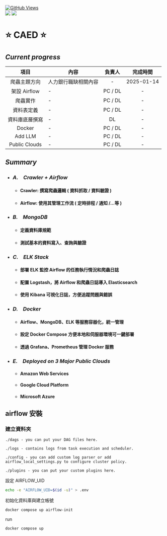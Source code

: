 <a href='https://github.com/dl-jack-123/CAED'><img alt='GitHub Views' src='https://views.whatilearened.today/views/github/dl-jack-123/CAED.svg'> <br> 
[![](https://img.shields.io/badge/Project-Apache_Airflow-blue.svg?style=plastic)](https://github.com/dl-jack-123/CAED) 
[![](https://img.shields.io/badge/Language-Python_3.12.0-blue.svg?style=plastic)](https://www.python.org/) <br>


# ⭐ CAED ⭐

## *Current progress*
| 項目 | 內容 | 負責人 | 完成時間 |
| :--: | -- | :--: |:--:|
| 爬蟲主題方向 | 人力銀行職缺相關內容 | - | 2025-01-14 |
| 架設 Airflow | - | PC / DL | - |
| 爬蟲實作 | - | PC / DL | - |
| 資料表定義 | - | PC / DL | - |
| 資料庫底層撰寫 | - | DL | - |
| Docker | - | PC / DL | - |
| Add LLM | - | PC / DL | - |
| Public Clouds | - | PC / DL | - |

## *Summary*
- ### *A.　Crawler + Airflow*
  - #### Crawler: 撰寫爬蟲邏輯 ( 資料抓取 / 資料驗證 )
  - #### Airflow: 使用其管理工作流 ( 定時排程 / 通知 /...等 )
- ### *B.　MongoDB*
  - #### 定義資料庫規範
  - #### 測試基本的資料寫入、查詢與驗證
- ### *C.　ELK Stack*
  - #### 部署 ELK 監控 Airflow 的任務執行情況和爬蟲日誌
  - #### 配置 Logstash，將 Airflow 和爬蟲日誌導入 Elasticsearch
  - #### 使用 Kibana 可視化日誌，方便追蹤問題與錯誤
- ### *D.　Docker*
  - #### Airflow、MongoDB、ELK 等服務容器化，統一管理
  - #### 設定 Docker Compose 方便本地和伺服器環境可一鍵部署
  - #### 透過 Grafana、Prometheus 管理 Docker 服務
- ### *E.　Deployed on 3 Major Public Clouds*
  - #### Amazon Web Services
  - #### Google Cloud Platform
  - #### Microsoft Azure


## airflow 安裝

### 建立資料夾
```text
./dags - you can put your DAG files here.

./logs - contains logs from task execution and scheduler.

./config - you can add custom log parser or add airflow_local_settings.py to configure cluster policy.

./plugins - you can put your custom plugins here.
```
設定 AIRFLOW_UID 
```bash
echo -e "AIRFLOW_UID=$(id -u)" > .env
```

初始化資料庫與建立帳號
```text
docker compose up airflow-init
```

run

```text
docker compose up
```
